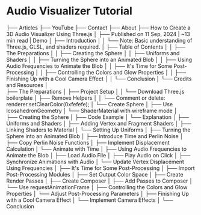 # Audio Visualizer Tutorial
├── Articles
├── YouTube
├── Contact
├── About
├── How to Create a 3D Audio Visualizer Using Three.js
│   ├── Published on 11 Sep, 2024 | ~13 min read | Demo
│   ├── Introduction
│   │   └── Note: Basic understanding of Three.js, GLSL, and shaders required.
│   ├── Table of Contents
│   │   ├── The Preparations
│   │   ├── Creating the Sphere
│   │   ├── Uniforms and Shaders
│   │   ├── Turning the Sphere into an Animated Blob
│   │   ├── Using Audio Frequencies to Animate the Blob
│   │   ├── It's Time for Some Post-Processing
│   │   ├── Controlling the Colors and Glow Properties
│   │   ├── Finishing Up with a Cool Camera Effect
│   │   └── Conclusion
│   └── Credits and Resources
│   
├── The Preparations
│   ├── Project Setup
│   │   └── Download Three.js boilerplate
│   ├── Remove Helpers
│   │   └── Comment or delete: renderer.setClearColor(0xfefefe);
│   └── Create Sphere
│       ├── Use IcosahedronGeometry
│       └── ShaderMaterial with wireframe mode
│   
├── Creating the Sphere
│   ├── Code Example
│   └── Explanation
│
├── Uniforms and Shaders
│   ├── Adding Vertex and Fragment Shaders
│   ├── Linking Shaders to Material
│   └── Setting Up Uniforms
│
├── Turning the Sphere into an Animated Blob
│   ├── Introduce Time and Perlin Noise
│   ├── Copy Perlin Noise Functions
│   ├── Implement Displacement Calculation
│   └── Animate with Time
│
├── Using Audio Frequencies to Animate the Blob
│   ├── Load Audio File
│   ├── Play Audio on Click
│   ├── Synchronize Animations with Audio
│   └── Update Vertex Displacement Using Frequencies
│
├── It's Time for Some Post-Processing
│   ├── Import Post-Processing Modules
│   ├── Set Output Color Space
│   ├── Create Render Passes
│   ├── Create Composer
│   ├── Add Passes to Composer
│   └── Use requestAnimationFrame
│
├── Controlling the Colors and Glow Properties
│   └── Adjust Post-Processing Parameters
│
├── Finishing Up with a Cool Camera Effect
│   └── Implement Camera Effects
│
└── Conclusion
